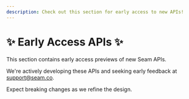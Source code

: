 ```yaml
---
description: Check out this section for early access to new APIs!
---
```


# ✨ Early Access APIs ✨

This section contains early access previews of new Seam APIs.

We're actively developing these APIs and seeking early feedback at [support@seam.co](mailto:support@seam.co).

Expect breaking changes as we refine the design.
